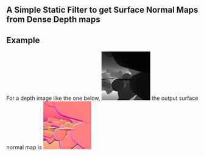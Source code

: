 ## A Simple Static Filter to get Surface Normal Maps from Dense Depth maps

## Example 
For a depth image like the one below, 
![depth image](https://github.com/Ruthrash/surface_normal_filter/blob/master/depth_img.jpg) the output surface normal map is ![alt text](https://github.com/Ruthrash/surface_normal_filter/blob/master/surface_img.jpg)
